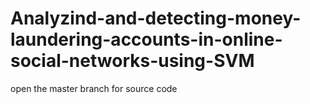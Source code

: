# Analyzind-and-detecting-money-laundering-accounts-in-online-social-networks-using-SVM

open the master branch for source code
